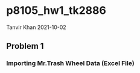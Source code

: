 p8105\_hw1\_tk2886
================
Tanvir Khan
2021-10-02

## Problem 1

### Importing Mr.Trash Wheel Data (Excel File)
